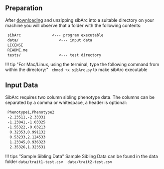 [//]: ![Screenshot](img/sib1.jpg)

## Preparation 


After [downloading](https://github.com/tadesouaiaia/sibArc/archive/refs/heads/main.zip) and unzipping sibArc
into a suitable directory on your machine you will observe that a folder with the following contents: 
    
     sibArc              <--- program executable 
     data/                  <--- input data               
     LICENSE
     README.me 
     tests/                 <--- test directory 

!!! tip "For Mac/Linux, using the terminal, type the following command from within the directory:" 
    ``` 
    chmod +x sibArc.py
    ``` 
    to make sibArc executable 



## Input Data 


SibArc requires two column sibling phenotype data. The columns can be separated by a comma or whitespace, a header 
is optional: 
  

     Phenotype1,Phenotype2
     -2.23511,-2.33331
     -1.23041,-1.03325
     -1.55322,-0.03213
      0.32353,0.991132
      0.53233,2.124533
      1.23345,0.936323
      2.35326,1.323531 

!!! tips "Sample Sibling Data"
    Sample Sibling Data can be found in the data folder 
        ```
        data/trait1-test.csv 
        data/trait2-test.csv 
        ```

 
